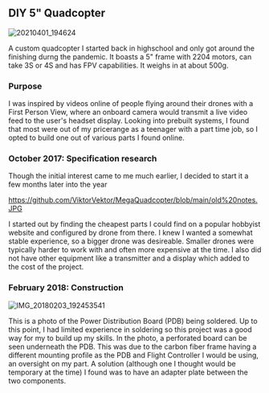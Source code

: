 ## DIY 5" Quadcopter

![20210401_194624](https://user-images.githubusercontent.com/41247872/132404828-29ebfa25-84eb-4e06-8d28-a14132a3620d.jpg)

A custom quadcopter I started back in highschool and only got around the finishing durng the pandemic. It boasts a 5" frame with 2204 motors, can take 3S or 4S and has FPV capabilities. It weighs in at about 500g.

### Purpose

I was inspired by videos online of people flying around their drones with a First Person View, where an onboard camera would transmit a live video feed to the user's headset display. Looking into prebuilt systems, I found that most were out of my pricerange as a teenager with a part time job, so I opted to build one out of various parts I found online.

### October 2017: Specification research

Though the initial interest came to me much earlier, I decided to start it a few months later into the year

https://github.com/ViktorVektor/MegaQuadcopter/blob/main/old%20notes.JPG

I started out by finding the cheapest parts I could find on a popular hobbyist website and configured by drone from there. I knew I wanted a somewhat stable experience, so a bigger drone was desireable. Smaller drones were typically harder to work with and often more expensive at the time. I also did not have other equipment like a transmitter and a display which added to the cost of the project.

### February 2018: Construction

![IMG_20180203_192453541](https://user-images.githubusercontent.com/41247872/132406325-87d19927-6211-442c-82c1-b1f88757244e.jpg)

This is a photo of the Power Distribution Board (PDB) being soldered. Up to this point, I had limited experience in soldering so this project was a good way for my to build up my skills. In the photo, a perforated board can be seen underneath the PDB. This was due to the carbon fiber frame having a different mounting profile as the PDB and Flight Controller I would be using, an oversight on my part. A solution (although one I thought would be temporary at the time) I found was to have an adapter plate between the two components.

